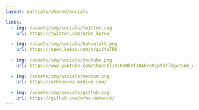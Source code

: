 ```yaml
---
layout: partials/shared/socials

links:
  - img: /assets/img/socials/twitter.svg
    url: https://twitter.com/orbs_korea

  - img: /assets/img/socials/kakaotalk.png
    url: https://open.kakao.com/o/giYtuTRb

  - img: /assets/img/socials/youtube.png
    url: https://www.youtube.com/channel/UCKxNkYT3UAEra9jp947l5gw?sub_confirmation=1

  - img: /assets/img/socials/medium.png
    url: https://orbskorea.medium.com/

  - img: /assets/img/socials/github.svg
    url: https://github.com/orbs-network/
---
```

